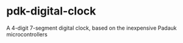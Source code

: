 # pdk-digital-clock
A 4-digit 7-segment digital clock, based on the inexpensive Padauk microcontrollers
